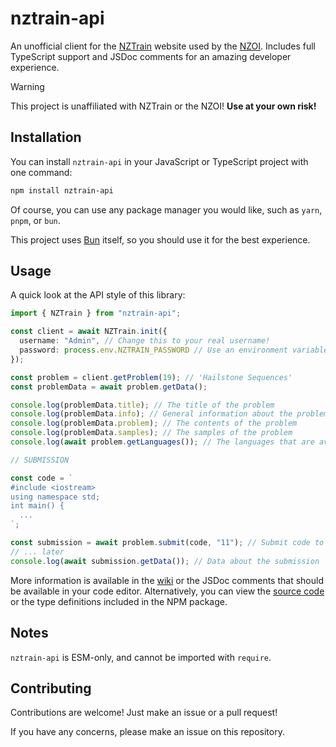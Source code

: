 # nztrain-api

An unofficial client for the [NZTrain](https://train.nzoi.org.nz) website used by the [NZOI](https://nzoi.org.nz).
Includes full TypeScript support and JSDoc comments for an amazing developer experience.

> [!WARNING]
> This project is unaffiliated with NZTrain or the NZOI! **Use at your own risk!**

## Installation

You can install `nztrain-api` in your JavaScript or TypeScript project with one command:

```bash
npm install nztrain-api
```

Of course, you can use any package manager you would like, such as `yarn`, `pnpm`, or `bun`.

This project uses [Bun](https://bun.sh) itself, so you should use it for the best experience.

## Usage

A quick look at the API style of this library:

```ts
import { NZTrain } from "nztrain-api";

const client = await NZTrain.init({
  username: "Admin", // Change this to your real username!
  password: process.env.NZTRAIN_PASSWORD // Use an environment variable for better security!
});

const problem = client.getProblem(19); // 'Hailstone Sequences'
const problemData = await problem.getData();

console.log(problemData.title); // The title of the problem
console.log(problemData.info); // General information about the problem (input, output, memory limit, time limit)
console.log(problemData.problem); // The contents of the problem
console.log(problemData.samples); // The samples of the problem
console.log(await problem.getLanguages()); // The languages that are available

// SUBMISSION

const code = `
#include <iostream>
using namespace std;
int main() {
  ...
`;

const submission = await problem.submit(code, "11"); // Submit code to the NZTrain judge (id 11 is C++17)
// ... later
console.log(await submission.getData()); // Data about the submission
```

More information is available in the [wiki](https://github.com/webdev03/nztrain-api/wiki) or the JSDoc comments that should be available in your code editor.
Alternatively, you can view the [source code](https://github.com/webdev03/nztrain-api) or the type definitions included in the NPM package.

## Notes

`nztrain-api` is ESM-only, and cannot be imported with `require`.

## Contributing

Contributions are welcome! Just make an issue or a pull request!

If you have any concerns, please make an issue on this repository.
